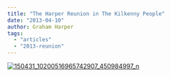 ```yaml
---
title: "The Harper Reunion in The Kilkenny People"
date: "2013-04-10"
author: Graham Harper
tags:
  - "articles"
  - "2013-reunion"
---
```


[![150431_10200516965742907_450984997_n](https://f001.backblazeb2.com/file/harperfamily-media/150431_10200516965742907_450984997_n.jpg)](https://f001.backblazeb2.com/file/harperfamily-media/150431_10200516965742907_450984997_n.jpg)
